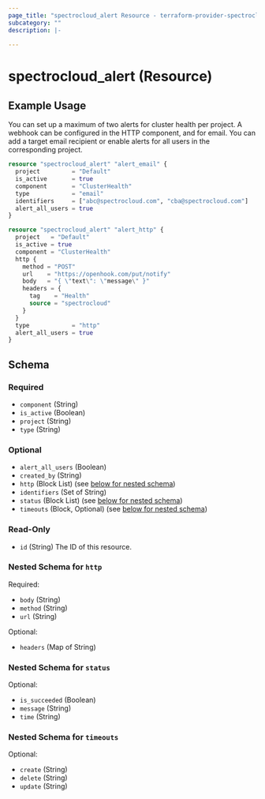 ```yaml
---
page_title: "spectrocloud_alert Resource - terraform-provider-spectrocloud"
subcategory: ""
description: |-
  
---
```


# spectrocloud_alert (Resource)

  

## Example Usage

You can set up a maximum of two alerts for cluster health per project. A webhook can be configured in the HTTP component,
and for email. You can add a target email recipient or enable alerts for all users in the corresponding project.

```terraform
resource "spectrocloud_alert" "alert_email" {
  project         = "Default"
  is_active       = true
  component       = "ClusterHealth"
  type            = "email"
  identifiers     = ["abc@spectrocloud.com", "cba@spectrocloud.com"]
  alert_all_users = true
}

resource "spectrocloud_alert" "alert_http" {
  project   = "Default"
  is_active = true
  component = "ClusterHealth"
  http {
    method = "POST"
    url    = "https://openhook.com/put/notify"
    body   = "{ \"text\": \"message\" }"
    headers = {
      tag    = "Health"
      source = "spectrocloud"
    }
  }
  type            = "http"
  alert_all_users = true
}
```


<!-- schema generated by tfplugindocs -->
## Schema

### Required

- `component` (String)
- `is_active` (Boolean)
- `project` (String)
- `type` (String)

### Optional

- `alert_all_users` (Boolean)
- `created_by` (String)
- `http` (Block List) (see [below for nested schema](#nestedblock--http))
- `identifiers` (Set of String)
- `status` (Block List) (see [below for nested schema](#nestedblock--status))
- `timeouts` (Block, Optional) (see [below for nested schema](#nestedblock--timeouts))

### Read-Only

- `id` (String) The ID of this resource.

<a id="nestedblock--http"></a>
### Nested Schema for `http`

Required:

- `body` (String)
- `method` (String)
- `url` (String)

Optional:

- `headers` (Map of String)


<a id="nestedblock--status"></a>
### Nested Schema for `status`

Optional:

- `is_succeeded` (Boolean)
- `message` (String)
- `time` (String)


<a id="nestedblock--timeouts"></a>
### Nested Schema for `timeouts`

Optional:

- `create` (String)
- `delete` (String)
- `update` (String)
